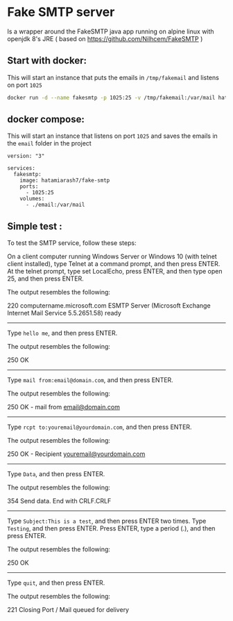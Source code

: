 # Fake SMTP server
Is a wrapper around the FakeSMTP java app running on alpine linux with openjdk 8's JRE ( based on https://github.com/Nilhcem/FakeSMTP )

## Start with docker:
This will start an instance that puts the emails in `/tmp/fakemail` and listens on port `1025`

```bash
docker run -d --name fakesmtp -p 1025:25 -v /tmp/fakemail:/var/mail hatamiarash7/fake-smtp
```

## docker compose:
This will start an instance that listens on port `1025` and saves the emails in the `email` folder in the project

```
version: "3"

services:
  fakesmtp:
    image: hatamiarash7/fake-smtp
    ports:
      - 1025:25
    volumes:
      - ./email:/var/mail
```

## Simple test :

To test the SMTP service, follow these steps: 

On a client computer running Windows Server or Windows 10 (with telnet client installed), type
Telnet at a command prompt, and then press ENTER.
At the telnet prompt, type set LocalEcho, press ENTER, and then type open <machinename> 25, and then press ENTER.

The output resembles the following:

220 computername.microsoft.com ESMTP Server (Microsoft Exchange Internet Mail Service 5.5.2651.58) ready

---

Type ```hello me```, and then press ENTER.

The output resembles the following:

250 OK

---

Type ```mail from:email@domain.com```, and then press ENTER. 

The output resembles the following:

250 OK - mail from <email@domain.com>

---

Type ```rcpt to:youremail@yourdomain.com```, and then press ENTER.

The output resembles the following:

250 OK - Recipient <youremail@yourdomain.com>

---

Type ```Data```, and then press ENTER.

The output resembles the following:

354 Send data.  End with CRLF.CRLF

---

Type ```Subject:This is a test```, and then press ENTER two times.
Type ```Testing```, and then press ENTER.
Press ENTER, type a period (.), and then press ENTER.

The output resembles the following:

250 OK

---

Type ```quit```, and then press ENTER.

The output resembles the following:

221 Closing Port / Mail queued for delivery
